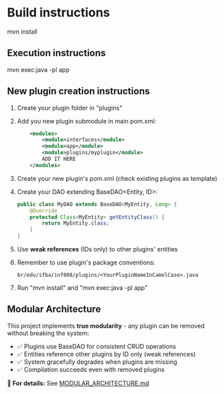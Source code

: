 # Build instructions

mvn install

## Execution instructions

mvn exec:java -pl app

## New plugin creation instructions

1. Create your plugin folder in "plugins"
2. Add you new plugin submodule in main pom.xml:

   ```xml
       <modules>
           <module>interfaces</module>
           <module>app</module>
           <module>plugins/myplugin</module>
           ADD IT HERE
       </modules>
   ```

3. Create your new plugin's pom.xml (check existing plugins as template)
4. Create your DAO extending BaseDAO<Entity, ID>:

   ```java
   public class MyDAO extends BaseDAO<MyEntity, Long> {
       @Override
       protected Class<MyEntity> getEntityClass() {
           return MyEntity.class;
       }
   }
   ```

5. Use **weak references** (IDs only) to other plugins' entities
6. Remember to use plugin's package conventions:

   `br/edu/ifba/inf008/plugins/<YourPluginNameInCamelCase>.java`

7. Run "mvn install" and "mvn exec:java -pl app"

## Modular Architecture

This project implements **true modularity** - any plugin can be removed without breaking the system:

- ✅ Plugins use BaseDAO for consistent CRUD operations
- ✅ Entities reference other plugins by ID only (weak references)  
- ✅ System gracefully degrades when plugins are missing
- ✅ Compilation succeeds even with removed plugins

**📖 For details:** See [MODULAR_ARCHITECTURE.md](MODULAR_ARCHITECTURE.md)
